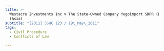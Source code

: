 ```yaml
---
title: >-
  Westacre Investments Inc v The State-Owned Company Yugoimport SDPR (Deuteron
  (Asia)
subtitle: "[2011] SGHC 123 / 19\_May\_2011"
tags:
  - Civil Procedure
  - Conflicts of Law

---
```


